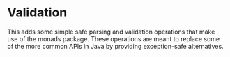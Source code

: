 # Validation

This adds some simple safe parsing and validation operations that make use of the monads package. These operations are meant to replace some of the more common APIs in Java by providing exception-safe alternatives.
